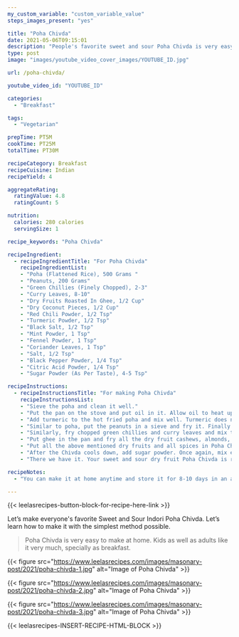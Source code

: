```yaml
---
my_custom_variable: "custom_variable_value"
steps_images_present: "yes"

title: "Poha Chivda"
date: 2021-05-06T09:15:01
description: "People's favorite sweet and sour Poha Chivda is very easy to make at home. Let’s learn how to make it in simple and easy to understand way."
type: post
image: "images/youtube_video_cover_images/YOUTUBE_ID.jpg"

url: /poha-chivda/

youtube_video_id: "YOUTUBE_ID"

categories: 
  - "Breakfast"

tags:
  - "Vegetarian"

prepTime: PT5M
cookTime: PT25M
totalTime: PT30M

recipeCategory: Breakfast
recipeCuisine: Indian
recipeYield: 4

aggregateRating:
  ratingValue: 4.8
  ratingCount: 5

nutrition:
  calories: 280 calories
  servingSize: 1

recipe_keywords: "Poha Chivda"

recipeIngredient:
  - recipeIngredientTitle: "For Poha Chivda"
    recipeIngredientList:
    - "Poha (Flattened Rice), 500 Grams " 
    - "Peanuts, 200 Grams" 
    - "Green Chillies (Finely Chopped), 2-3" 
    - "Curry Leaves, 8-10" 
    - "Dry Fruits Roasted In Ghee, 1/2 Cup" 
    - "Dry Coconut Pieces, 1/2 Cup" 
    - "Red Chili Powder, 1/2 Tsp" 
    - "Turmeric Powder, 1/2 Tsp" 
    - "Black Salt, 1/2 Tsp" 
    - "Mint Powder, 1 Tsp" 
    - "Fennel Powder, 1 Tsp" 
    - "Coriander Leaves, 1 Tsp" 
    - "Salt, 1/2 Tsp" 
    - "Black Pepper Powder, 1/4 Tsp" 
    - "Citric Acid Powder, 1/4 Tsp" 
    - "Sugar Powder (As Per Taste), 4-5 Tsp" 

recipeInstructions:
  - recipeInstructionsTitle: "For making Poha Chivda"
    recipeInstructionsList:
    - "Sieve the poha and clean it well." 
    - "Put the pan on the stove and put oil in it. Allow oil to heat up well, then put the sieve in it and fry the poha little by little. Repeat the process for all the remaining poha." 
    - "Add turmeric to the hot fried poha and mix well. Turmeric does not mix well if the poha cools down.." 
    - "Similar to poha, put the peanuts in a sieve and fry it. Finally mix it with the poha." 
    - "Similarly, fry chopped green chillies and curry leaves and mix them in the chivda." 
    - "Put ghee in the pan and fry all the dry fruit cashews, almonds, makhana, dry coconut pieces, and raisins for 2-3 minutes." 
    - "Put all the above mentioned dry fruits and all spices in Poha Chivda. Mix them well using your hands." 
    - "After the Chivda cools down, add sugar powder. Once again, mix everything well." 
    - "There we have it. Your sweet and sour dry fruit Poha Chivda is ready to be served." 

recipeNotes:
  - "You can make it at home anytime and store it for 8-10 days in an airtight container." 

---
```


{{< leelasrecipes-button-block-for-recipe-here-link >}}

Let’s make everyone's favorite Sweet and Sour Indori Poha Chivda. Let’s learn how to make it with the simplest method possible.


> Poha Chivda is very easy to make at home. Kids as well as adults like it very much, specially as breakfast.

{{< figure src="https://www.leelasrecipes.com/images/masonary-post/2021/poha-chivda-1.jpg" alt="Image of Poha Chivda" >}}

{{< figure src="https://www.leelasrecipes.com/images/masonary-post/2021/poha-chivda-2.jpg" alt="Image of Poha Chivda" >}}

{{< figure src="https://www.leelasrecipes.com/images/masonary-post/2021/poha-chivda-3.jpg" alt="Image of Poha Chivda" >}}

{{< leelasrecipes-INSERT-RECIPE-HTML-BLOCK >}}

